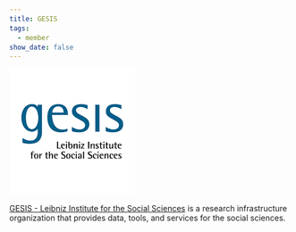 ```yaml
---
title: GESIS
tags:
  - member
show_date: false
---
```


![](featured.png)

[GESIS - Leibniz Institute for the Social Sciences](https://www.gesis.org/) is a research infrastructure organization that provides data, tools, and services for the social sciences.